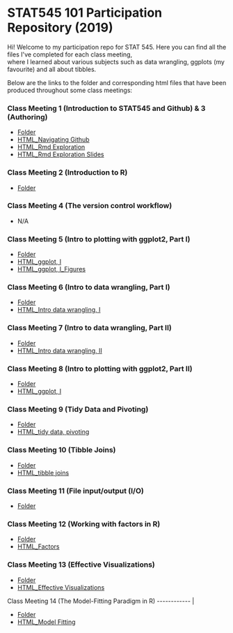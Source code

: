 # STAT545 101 Participation Repository (2019)

Hi! Welcome to my participation repo for STAT 545. Here you can find all the files I've completed for each class meeting,  
where I learned about various subjects such as data wrangling, ggplots (my favourite) and all about tibbles. 

Below are the links to the folder and corresponding html files that have been produced throughout some class meetings:

### Class Meeting 1 (Introduction to STAT545 and Github) & 3 (Authoring)
- [Folder](https://racquellem.github.io/STAT545-participation/Class%20Meeting%201%20%26%203%20Introduction%20to%20STAT545:Github%20%26%20Authoring%20)
- [HTML_Navigating Github](https://racquellem.github.io/STAT545-participation/Class%20Meeting%201%20%26%203%20Introduction%20to%20STAT545:Github%20%26%20Authoring%20/navigating_github.html)
- [HTML_Rmd Exploration](https://racquellem.github.io/STAT545-participation/Class%20Meeting%201%20%26%203%20Introduction%20to%20STAT545:Github%20%26%20Authoring%20/rmd_exploration.html)
- [HTML_Rmd Exploration Slides](https://racquellem.github.io/STAT545-participation/Class%20Meeting%201%20%26%203%20Introduction%20to%20STAT545:Github%20%26%20Authoring%20/rmd_exploration-slides.html) 

### Class Meeting 2 (Introduction to R)
- [Folder](https://racquellem.github.io/STAT545-participation/Class%20Meeting%202%20Introduction%20to%20R)

### Class Meeting 4 (The version control workflow)
- N/A

### Class Meeting 5 (Intro to plotting with ggplot2, Part I)
- [Folder](https://racquellem.github.io/STAT545-participation/Class%20Meeting%205%20Intro%20to%20plotting%20with%20ggplot2%2C%20Part%20I)
- [HTML_ggplot, I](https://racquellem.github.io/STAT545-participation/Class%20Meeting%205%20Intro%20to%20plotting%20with%20ggplot2%2C%20Part%20I/rm005_ggplot_intro.html)
- [HTML_ggplot, I_Figures](https://racquellem.github.io/STAT545-participation/Class%20Meeting%205%20Intro%20to%20plotting%20with%20ggplot2%2C%20Part%20I/rm005_ggplot_intro/figure-html)

### Class Meeting 6 (Intro to data wrangling, Part I)
- [Folder](https://racquellem.github.io/STAT545-participation/Class%20Meeting%206%20Intro%20to%20data%20wrangling%2C%20Part%20I)
- [HTML_Intro data wrangling, I](https://racquellem.github.io/STAT545-participation/Class%20Meeting%206%20Intro%20to%20data%20wrangling%2C%20Part%20I/rm006_dplyr-exercise.html)

### Class Meeting 7 (Intro to data wrangling, Part II)
- [Folder](https://racquellem.github.io/STAT545-participation/Class%20Meeting%207%20Intro%20to%20data%20wrangling%2C%20Part%20II)
- [HTML_Intro data wrangling, II](https://racquellem.github.io/STAT545-participation/Class%20Meeting%207%20Intro%20to%20data%20wrangling%2C%20Part%20II/rm007_exercise.html)

### Class Meeting 8 (Intro to plotting with ggplot2, Part II)
- [Folder](https://racquellem.github.io/STAT545-participation/Class%20Meeting%208%20Intro%20to%20plotting%20with%20ggplot2%2C%20Part%20II)
- [HTML_ggplot, I](https://racquellem.github.io/STAT545-participation/Class%20Meeting%208%20Intro%20to%20plotting%20with%20ggplot2%2C%20Part%20II/rm008_exercise.html)

### Class Meeting 9 (Tidy Data and Pivoting)
- [Folder](https://racquellem.github.io/STAT545-participation/Class%20Meeting%209%20Tidy%20data%20and%20pivoting%20)
- [HTML_tidy data, pivoting](https://racquellem.github.io/STAT545-participation/Class%20Meeting%209%20Tidy%20data%20and%20pivoting%20/rm009_exercise.html)

### Class Meeting 10 (Tibble Joins)
- [Folder](https://racquellem.github.io/STAT545-participation/Class%20Meeting%2010%20Tibble%20joins)
- [HTML_tibble joins](https://racquellem.github.io/STAT545-participation/Class%20Meeting%2010%20Tibble%20joins/rm010-Exercises--tibble-joins.html)

### Class Meeting 11 (File input/output (I/O)
- [Folder](https://racquellem.github.io/STAT545-participation/Class%20Meeting%2011%20File%20input:output%20(IO))

### Class Meeting 12 (Working with factors in R)
- [Folder](https://racquellem.github.io/STAT545-participation/Class%20Meeting%2012%20Working%20with%20factors%20in%20R)
- [HTML_Factors](https://racquellem.github.io/STAT545-participation/Class%20Meeting%2012%20Working%20with%20factors%20in%20R/rm012_factors.html)

### Class Meeting 13 (Effective Visualizations)
- [Folder](https://racquellem.github.io/STAT545-participation/Class%20Meeting%2013%20Effective%20Visualizations)
- [HTML_Effective Visualizations](https://racquellem.github.io/STAT545-participation/Class%20Meeting%2013%20Effective%20Visualizations/rm013-Effective-Visualizations.html)

Class Meeting 14 (The Model-Fitting Paradigm in R)
------------ |
- [Folder](https://racquellem.github.io/STAT545-participation/Class%20Meeting%2014%20The%20Model-Fitting%20Paradigm)
- [HTML_Model Fitting](https://racquellem.github.io/STAT545-participation/rm014_ModelFitting.html)
